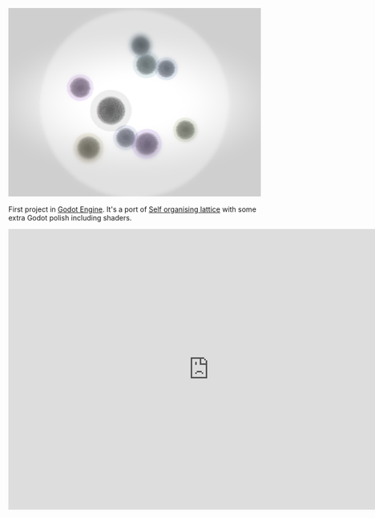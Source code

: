 ![Screenshot 2024-04-26 at 15.33.59](../images/Screenshot%202024-04-26%20at%2015.33.59.png)

First project in [Godot Engine](https://godotengine.org/). It's a port of [Self organising lattice](../coracle/Self%20organising%20lattice.md) with some extra Godot polish including shaders.
<iframe width="800" height="560" src="https://www.youtube.com/embed/sCTkNI0iLAk" title="26 April 2024" frameborder="0" allow="accelerometer; autoplay; clipboard-write; encrypted-media; gyroscope; picture-in-picture; web-share" referrerpolicy="strict-origin-when-cross-origin" allowfullscreen></iframe>


